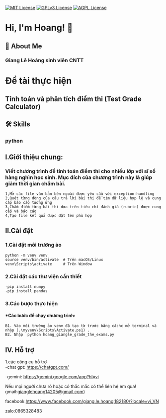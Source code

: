 [![MIT License](https://img.shields.io/badge/License-MIT-green.svg)](https://choosealicense.com/licenses/mit/)
[![GPLv3 License](https://img.shields.io/badge/License-GPL%20v3-yellow.svg)](https://opensource.org/licenses/)
[![AGPL License](https://img.shields.io/badge/license-AGPL-blue.svg)](http://www.gnu.org/licenses/agpl-3.0)


# Hi, I'm Hoang! 👋


## 🚀 About Me
### Giang Lê Hoàng sinh viên CNTT


# Đề tài thực hiện 

## Tính toán và phân tích điểm thi (Test Grade Calculator)

## 🛠 Skills
### python

## I.Giới thiệu chung:
### Viết chương trình để tính toán điểm thi cho nhiều lớp với sĩ số hàng nghìn học sinh. Mục đích của chương trình này là giúp giảm thời gian chấm bài.

    1,Mở các file văn bản bên ngoài được yêu cầu với exception-handling
    2,Quét từng dòng của câu trả lời bài thi để tìm dữ liệu hợp lệ và cung cấp báo cáo tương ứng
    3,Chấm điểm từng bài thi dựa trên tiêu chí đánh giá (rubric) được cung cấp và báo cáo
    4,Tạo file kết quả được đặt tên phù hợp
 ## II.Cài đặt
 ### 1.Cài đặt môi trường ảo
    python -m venv venv
    source venv/bin/activate  # Trên macOS/Linux
    venv\Scripts\activate     # Trên Window
 ### 2.Cài đặt các thư viện cần thiết
    -pip install numpy
    -pip install pandas
 ### 3.Các bược thực hiện

#### *Các bước để chạy chương trình:

    B1. Vào môi trường ảo venv đã tạo từ trước bằng cáchc mở terminal và nhập (.\myvenv\Scripts\Activate.ps1) .
    B2. Nhập  python hoang_giangle_grade_the_exams.py            

## IV. Hỗ trợ
1.các công cụ hỗ trợ\
-chat gpt: <https://chatgpt.com/>

-gemini: <https://gemini.google.com/app?hl=vi>

Nếu mọi nguời chưa rõ hoặc có thắc mắc có thể liên hệ em qua!
gmail:gianglehoang14205@gmail.com)

facebook:<https://www.facebook.com/giang.le.hoang.182180/?locale=vi_VN>

zalo:0865328483
